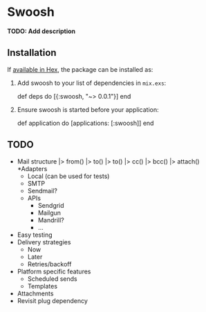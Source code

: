 # Swoosh

**TODO: Add description**

## Installation

If [available in Hex](https://hex.pm/docs/publish), the package can be installed as:

  1. Add swoosh to your list of dependencies in `mix.exs`:

        def deps do
          [{:swoosh, "~> 0.0.1"}]
        end

  2. Ensure swoosh is started before your application:

        def application do
          [applications: [:swoosh]]
        end

## TODO

* Mail structure
    |> from()
    |> to()
    |> to()
    |> cc()
    |> bcc()
    |> attach()
*Adapters
  * Local (can be used for tests)
  * SMTP
  * Sendmail?
  * APIs
    * Sendgrid
    * Mailgun
    * Mandrill?
    * ...
* Easy testing
* Delivery strategies
  * Now
  * Later
  * Retries/backoff
* Platform specific features
  * Scheduled sends
  * Templates
* Attachments
* Revisit plug dependency

